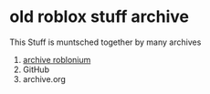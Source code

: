 # old roblox stuff archive 
This Stuff is muntsched together by many archives
1. [archive roblonium]([url](https://archive.roblonium.com/))
2. GitHub
3. archive.org
